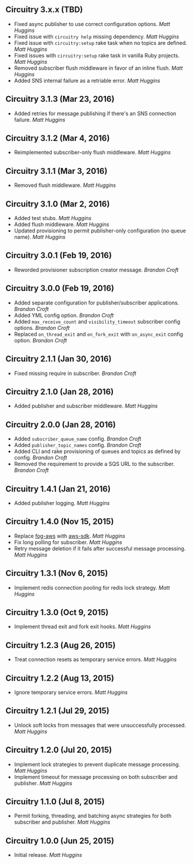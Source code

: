 ## Circuitry 3.x.x (TBD)

* Fixed async publisher to use correct configuration options. *Matt Huggins*
* Fixed issue with `circuitry help` missing dependency. *Matt Huggins*
* Fixed issue with `circuitry:setup` rake task when no topics are defined. *Matt Huggins*
* Fixed issues with `circuitry:setup` rake task in vanilla Ruby projects. *Matt Huggins*
* Removed subscriber flush middleware in favor of an inline flush. *Matt Huggins*
* Added SNS internal failure as a retriable error. *Matt Huggins*

## Circuitry 3.1.3 (Mar 23, 2016)

* Added retries for message publishing if there's an SNS connection failure. *Matt Huggins*

## Circuitry 3.1.2 (Mar 4, 2016)

* Reimplemented subscriber-only flush middleware. *Matt Huggins*

## Circuitry 3.1.1 (Mar 3, 2016)

* Removed flush middleware. *Matt Huggins*

## Circuitry 3.1.0 (Mar 2, 2016)

* Added test stubs. *Matt Huggins*
* Added flush middleware. *Matt Huggins*
* Updated provisioning to permit publisher-only configuration (no queue name). *Matt Huggins*

## Circuitry 3.0.1 (Feb 19, 2016)

* Reworded provisioner subscription creator message. *Brandon Croft*

## Circuitry 3.0.0 (Feb 19, 2016)

* Added separate configuration for publisher/subscriber applications. *Brandon Croft*
* Added YML config option. *Brandon Croft*
* Added `max_receive_count` and `visibility_timeout` subscriber config options. *Brandon Croft*
* Replaced `on_thread_exit` and `on_fork_exit` with `on_async_exit` config option. *Brandon Croft*

## Circuitry 2.1.1 (Jan 30, 2016)

* Fixed missing require in subscriber. *Brandon Croft*

## Circuitry 2.1.0 (Jan 28, 2016)

* Added publisher and subscriber middleware. *Matt Huggins*

## Circuitry 2.0.0 (Jan 28, 2016)

* Added `subscriber_queue_name` config. *Brandon Croft*
* Added `publisher_topic_names` config. *Brandon Croft*
* Added CLI and rake provisioning of queues and topics as defined by config. *Brandon Croft*
* Removed the requirement to provide a SQS URL to the subscriber. *Brandon Croft*

## Circuitry 1.4.1 (Jan 21, 2016)

* Added publisher logging. *Matt Huggins*

## Circuitry 1.4.0 (Nov 15, 2015)

* Replace [fog-aws](https://github.com/fog/fog-aws) with
  [aws-sdk](https://github.com/aws/aws-sdk-ruby). *Matt Huggins*
* Fix long polling for subscriber. *Matt Huggins*
* Retry message deletion if it fails after successful message processing. *Matt Huggins*

## Circuitry 1.3.1 (Nov 6, 2015)

* Implement redis connection pooling for redis lock strategy. *Matt Huggins*

## Circuitry 1.3.0 (Oct 9, 2015)

* Implement thread exit and fork exit hooks. *Matt Huggins*

## Circuitry 1.2.3 (Aug 26, 2015)

* Treat connection resets as temporary service errors. *Matt Huggins*

## Circuitry 1.2.2 (Aug 13, 2015)

* Ignore temporary service errors. *Matt Huggins*

## Circuitry 1.2.1 (Jul 29, 2015)

* Unlock soft locks from messages that were unsuccessfully processed. *Matt Huggins*

## Circuitry 1.2.0 (Jul 20, 2015)

* Implement lock strategies to prevent duplicate message processing. *Matt Huggins*
* Implement timeout for message processing on both subscriber and publisher. *Matt Huggins*

## Circuitry 1.1.0 (Jul 8, 2015)

* Permit forking, threading, and batching async strategies for both subscriber and publisher.
  *Matt Huggins*

## Circuitry 1.0.0 (Jun 25, 2015)

* Initial release. *Matt Huggins*
